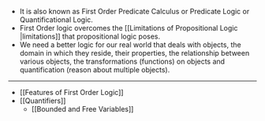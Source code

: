 - It is also known as First Order Predicate Calculus or Predicate Logic or Quantificational Logic.
- First Order logic overcomes the [[Limitations of Propositional Logic |limitations]] that propositional logic poses.
- We need a better logic for our real world that deals with objects, the domain in which they reside, their properties, the relationship between various objects, the transformations (functions) on objects and quantification (reason about multiple objects).

----
- [[Features of First Order Logic]]
- [[Quantifiers]]
	- [[Bounded and Free Variables]]
